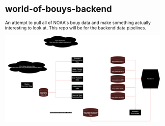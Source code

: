# world-of-bouys-backend
An attempt to pull all of NOAA's bouy data and make something actually interesting to look at.
This repo will be for the backend data pipelines.

![alt text](./buoy-thoughts.drawio.png)

